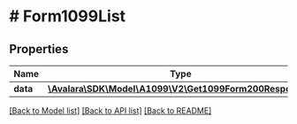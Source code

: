 # # Form1099List

## Properties

Name | Type | Description | Notes
------------ | ------------- | ------------- | -------------
**data** | [**\Avalara\SDK\Model\A1099\V2\Get1099Form200Response[]**](Get1099Form200Response.md) |  | [optional]

[[Back to Model list]](../../../README.md#models) [[Back to API list]](../../../README.md#endpoints) [[Back to README]](../../../README.md)
